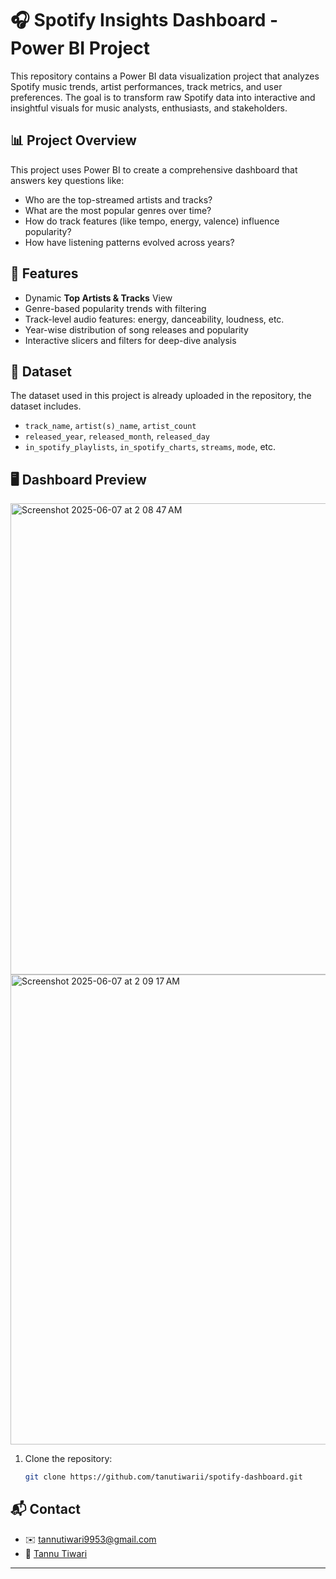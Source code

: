 # 🎧 Spotify Insights Dashboard - Power BI Project

This repository contains a Power BI data visualization project that analyzes Spotify music trends, artist performances, track metrics, and user preferences. The goal is to transform raw Spotify data into interactive and insightful visuals for music analysts, enthusiasts, and stakeholders.

## 📊 Project Overview

This project uses Power BI to create a comprehensive dashboard that answers key questions like:
- Who are the top-streamed artists and tracks?
- What are the most popular genres over time?
- How do track features (like tempo, energy, valence) influence popularity?
- How have listening patterns evolved across years?

## 🧩 Features

- Dynamic **Top Artists & Tracks** View
- Genre-based popularity trends with filtering
- Track-level audio features: energy, danceability, loudness, etc.
- Year-wise distribution of song releases and popularity
- Interactive slicers and filters for deep-dive analysis

## 📁 Dataset

The dataset used in this project is already uploaded in the repository, the dataset includes.
- `track_name`, `artist(s)_name`, `artist_count`
- `released_year`, `released_month`, `released_day`
- `in_spotify_playlists`, `in_spotify_charts`, `streams`, `mode`, etc.

> 

## 🖥️ Dashboard Preview




<img width="754" alt="Screenshot 2025-06-07 at 2 08 47 AM" src="https://github.com/user-attachments/assets/e3453489-e786-4622-a857-df38498c0b03" />

<img width="752" alt="Screenshot 2025-06-07 at 2 09 17 AM" src="https://github.com/user-attachments/assets/71574651-7bfc-4a23-ad4d-735709debba7" />



1. Clone the repository:
   ```bash
   git clone https://github.com/tanutiwarii/spotify-dashboard.git

## 📬 Contact

* ✉️ [tannutiwari9953@gmail.com](mailto:tannutiwari9953@gmail.com)
* 🔗 [Tannu Tiwari](https://www.linkedin.com/in/tannu-tiwari-023177242/)

---
